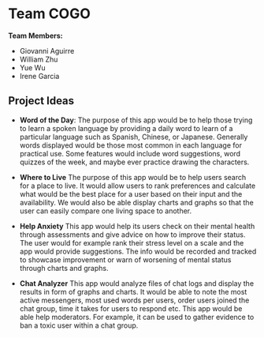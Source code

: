 # Team COGO
**Team Members:**
- Giovanni Aguirre
- William Zhu
- Yue Wu
- Irene Garcia


## Project Ideas

- **Word of the Day**:
The purpose of this app would be to help those trying to learn a spoken language by providing a daily word to learn of a particular language such as Spanish, Chinese, or Japanese. Generally words displayed would be those most common in each language for practical use. Some features would include word suggestions, word quizzes of the week, and maybe ever practice drawing the characters. 

- **Where to Live** 
The purpose of this app would be to help users search for a place to live. It would allow users to rank preferences and calculate what would be the best place for a user based on their input and the availability. We would also be able display charts and graphs so that the user can easily compare one living space to another.

- **Help Anxiety**
This app would help its users check on their mental health through assessments and give advice on how to improve their status. The user would for example rank their stress level on a scale and the app would provide suggestions. The info would be recorded and tracked to showcase improvement or warn of worsening of mental status through charts and graphs.

- **Chat Analyzer**
This app would analyze files of chat logs and display the results in form of graphs and charts. It would be able to note the most active messengers, most used words per users, order users joined the chat group, time it takes for users to respond etc. This app would be able help moderators. For example, it can be used to gather evidence to ban a toxic user within a chat group.

